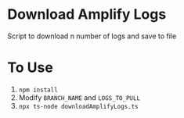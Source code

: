 # Download Amplify Logs

Script to download n number of logs and save to file

# To Use
1. `npm install`
2. Modify `BRANCH_NAME` and `LOGS_TO_PULL`
3. `npx ts-node downloadAmplifyLogs.ts`
